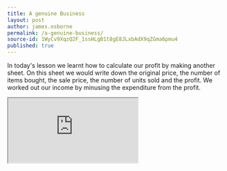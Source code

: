 ```yaml
---
title: A genuine Business
layout: post
author: james.osborne
permalink: /a-genuine-business/
source-id: 1WyCv9XqzQ2F_1ssHLgB1t8gE8JLxbAdX9qZGma6pmu4
published: true
---
```

In today's lesson we learnt how to calculate our profit by making another sheet. On this sheet we would write down the original price, the number of items bought, the sale price, the number of units sold and the profit. We worked out our income by minusing the expenditure from the profit.

<iframe src="https://docs.google.com/spreadsheets/d/e/2PACX-1vSZOCD5XWQE1Xt50bMVBUKrEiZF8bXKPykjrtqOqKYbZOKykxOpa2LXk-1CZJE5HvkQTEfvtQYH9EbP/pubhtml?widget=true&amp;headers=false"></iframe>
